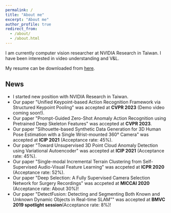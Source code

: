 ```yaml
---
permalink: /
title: "About me"
excerpt: "About me"
author_profile: true
redirect_from: 
  - /about/
  - /about.html
---
```


I am currently computer vision researcher at NVIDIA Research in Taiwan.
I have been interested in video understanding and V&L.

My resume can be downloaded from [here](./resume.pdf).

## News
- I started new position with NVIDIA Research in Taiwan.
- Our paper "Unified Keypoint-based Action Recognition Framework via Structured Keypoint Pooling" was accepted at <b>CVPR 2023</b> (Demo video coming soon!).
- Our paper "Prompt-Guided Zero-Shot Anomaly Action Recognition using Pretrained Deep Skeleton Features" was accepted at <b>CVPR 2023</b>.
- Our paper "Silhouette-based Synthetic Data Generation for 3D Human Pose Estimation with a Single Wrist-mounted 360° Camera" was accepted at <b>ICIP 2021</b> (Acceptance rate: 45%).
- Our paper "Toward Unsupervised 3D Point Cloud Anomaly Detection using Variational Autoencoder" was accepted at <b>ICIP 2021</b>  (Acceptance rate: 45%).
- Our paper "Single-modal Incremental Terrain Clustering from Self-Supervised Audio-Visual Feature Learning" was accpeted at <b>ICPR 2020</b> (Acceptance rate: 52%).
- Our paper "Deep Selection: A Fully Supervised Camera Selection Network for Surgery Recordings" was accpeted at <b>MICCAI 2020</b> (Acceptance rate: About 30%)!
- Our paper "DetectFusion: Detecting and Segmenting Both Known and Unknown Dynamic Objects in Real-time SLAM"" was accepted at <b>BMVC 2019 spotlight session</b>(Acceptance rate: 8%)!
